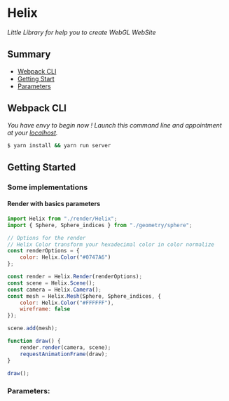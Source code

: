 # Helix

_Little Library for help you to create WebGL WebSite_

## Summary

-   [Webpack CLI](#webpack-cli)
-   [Getting Start](#getting-start)
-   [Parameters](#parameters)

## Webpack CLI

_You have envy to begin now ! Launch this command line and appointment at your [localhost](http://localhost:9000)._

```bash
$ yarn install && yarn run server
```

## Getting Started

### Some implementations

#### Render with basics parameters

```javascript
import Helix from "./render/Helix";
import { Sphere, Sphere_indices } from "./geometry/sphere";

// Options for the render
// Helix Color transform your hexadecimal color in color normalize
const renderOptions = {
    color: Helix.Color("#0747A6")
};

const render = Helix.Render(renderOptions);
const scene = Helix.Scene();
const camera = Helix.Camera();
const mesh = Helix.Mesh(Sphere, Sphere_indices, {
    color: Helix.Color("#FFFFFF"),
    wireframe: false
});

scene.add(mesh);

function draw() {
    render.render(camera, scene);
    requestAnimationFrame(draw);
}

draw();
```

### Parameters:
